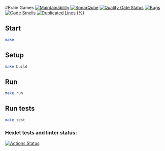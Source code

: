 #Brain Games
[![Maintainability](https://sonarcloud.io/api/project_badges/measure?project=Dron92-dev_java-project-61&metric=sqale_rating)](https://sonarcloud.io/summary/new_code?id=Dron92-dev_java-project-61)
[![SonarQube](https://github.com/Dron92-dev/java-project-61/actions/workflows/build.yml/badge.svg)](https://github.com/Dron92-dev/java-project-61/actions/workflows/build.yml)
[![Quality Gate Status](https://sonarcloud.io/api/project_badges/measure?project=Dron92-dev_java-project-61&metric=alert_status)](https://sonarcloud.io/summary/new_code?id=Dron92-dev_java-project-61)
[![Bugs](https://sonarcloud.io/api/project_badges/measure?project=Dron92-dev_java-project-61&metric=bugs)](https://sonarcloud.io/summary/new_code?id=Dron92-dev_java-project-61)
[![Code Smells](https://sonarcloud.io/api/project_badges/measure?project=Dron92-dev_java-project-61&metric=code_smells)](https://sonarcloud.io/summary/new_code?id=Dron92-dev_java-project-61)
[![Duplicated Lines (%)](https://sonarcloud.io/api/project_badges/measure?project=Dron92-dev_java-project-61&metric=duplicated_lines_density)](https://sonarcloud.io/summary/new_code?id=Dron92-dev_java-project-61)

## Start

```bash
make
```

## Setup

```bash
make build
```

## Run

```bash
make run
```

## Run tests

```bash
make test
```
### Hexlet tests and linter status:
[![Actions Status](https://github.com/DronZion/java-project-61/actions/workflows/hexlet-check.yml/badge.svg)](https://github.com/DronZion/java-project-61/actions)
